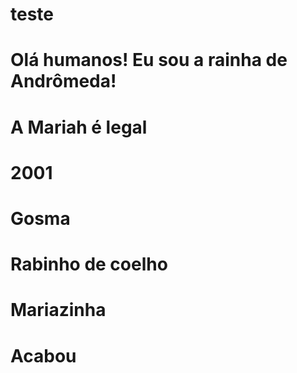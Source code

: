# teste

# Olá humanos! Eu sou a rainha de Andrômeda!

# A Mariah é legal

# 2001

# Gosma

# Rabinho de coelho

# Mariazinha

# Acabou

